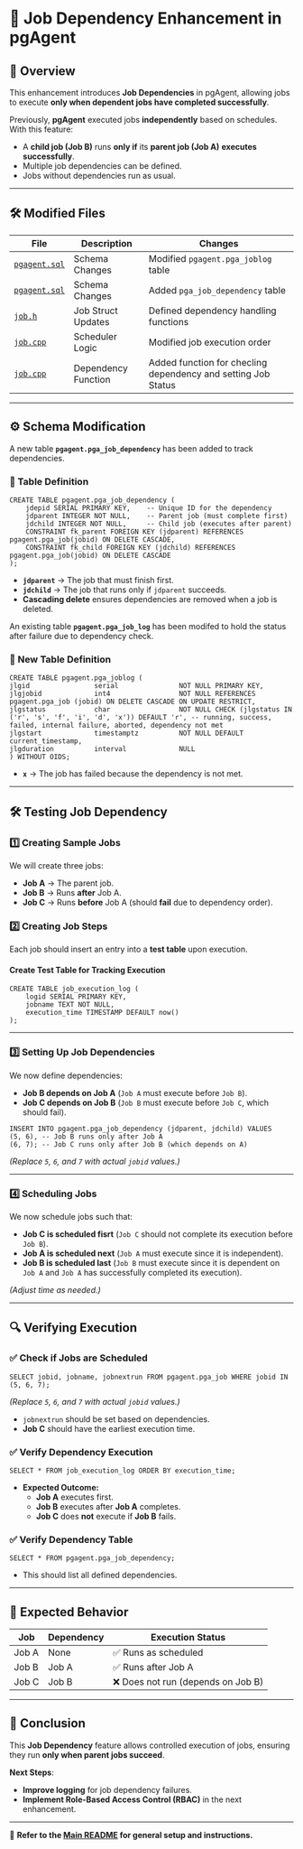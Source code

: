 # 🚀 Job Dependency Enhancement in pgAgent  

## 📌 Overview  
This enhancement introduces **Job Dependencies** in pgAgent, allowing jobs to execute **only when dependent jobs have completed successfully**.  

Previously, **pgAgent** executed jobs **independently** based on schedules. With this feature:  
- A **child job (Job B)** runs **only if** its **parent job (Job A)** **executes successfully**.  
- Multiple job dependencies can be defined.  
- Jobs without dependencies run as usual.  

---

## 🛠️ Modified Files  

| File | Description | Changes |
|------|------------|---------|
| [`pgagent.sql`](https://github.com/brianchristy/Enhancement-to-pgAgent/blob/main/pgagent/sql/pgagent.sql#L123) | Schema Changes | Modified `pgagent.pga_joblog` table |
| [`pgagent.sql`](https://github.com/brianchristy/Enhancement-to-pgAgent/blob/main/pgagent/sql/pgagent.sql#L148-L155) | Schema Changes | Added `pga_job_dependency` table |
| [`job.h`](https://github.com/brianchristy/Enhancement-to-pgAgent/blob/main/pgagent/include/job.h#L29-31) | Job Struct Updates | Defined dependency handling functions |
| [`job.cpp`](https://github.com/brianchristy/Enhancement-to-pgAgent/blob/main/pgagent/job.cpp#L487-L499) | Scheduler Logic | Modified job execution order |
| [`job.cpp`](https://github.com/brianchristy/Enhancement-to-pgAgent/blob/main/pgagent/job.cpp#L75-L124) | Dependency Function | Added function for checling dependency and setting Job Status|
---

## ⚙️ Schema Modification  

A new table **`pgagent.pga_job_dependency`** has been added to track dependencies.  

### 📌 Table Definition  
```
CREATE TABLE pgagent.pga_job_dependency (
    jdepid SERIAL PRIMARY KEY,    -- Unique ID for the dependency
    jdparent INTEGER NOT NULL,    -- Parent job (must complete first)
    jdchild INTEGER NOT NULL,     -- Child job (executes after parent)
    CONSTRAINT fk_parent FOREIGN KEY (jdparent) REFERENCES pgagent.pga_job(jobid) ON DELETE CASCADE,
    CONSTRAINT fk_child FOREIGN KEY (jdchild) REFERENCES pgagent.pga_job(jobid) ON DELETE CASCADE
);
```
- **`jdparent`** → The job that must finish first.  
- **`jdchild`** → The job that runs only if `jdparent` succeeds.  
- **Cascading delete** ensures dependencies are removed when a job is deleted.  

An existing table **`pgagent.pga_job_log`** has been modifed to hold the status after failure due to dependency check.  

### 📌 New Table Definition  
```
CREATE TABLE pgagent.pga_joblog (
jlgid                serial               NOT NULL PRIMARY KEY,
jlgjobid             int4                 NOT NULL REFERENCES pgagent.pga_job (jobid) ON DELETE CASCADE ON UPDATE RESTRICT,
jlgstatus            char                 NOT NULL CHECK (jlgstatus IN ('r', 's', 'f', 'i', 'd', 'x')) DEFAULT 'r', -- running, success, failed, internal failure, aborted, dependency not met
jlgstart             timestamptz          NOT NULL DEFAULT current_timestamp,
jlgduration          interval             NULL
) WITHOUT OIDS;
```
- **`x`** → The job has failed because the dependency is not met.  

---

## 🛠️ Testing Job Dependency  

### **1️⃣ Creating Sample Jobs**  

We will create three jobs:  
- **Job A** → The parent job.  
- **Job B** → Runs **after** Job A.  
- **Job C** → Runs **before** Job A (should **fail** due to dependency order).  


### **2️⃣ Creating Job Steps**  

Each job should insert an entry into a **test table** upon execution.  

#### **Create Test Table for Tracking Execution**  
```
CREATE TABLE job_execution_log (
    logid SERIAL PRIMARY KEY,
    jobname TEXT NOT NULL,
    execution_time TIMESTAMP DEFAULT now()
);
```


---

### **3️⃣ Setting Up Job Dependencies**  

We now define dependencies:  
- **Job B depends on Job A** (`Job A` must execute before `Job B`).  
- **Job C depends on Job B** (`Job B` must execute before `Job C`, which should fail).  

```
INSERT INTO pgagent.pga_job_dependency (jdparent, jdchild) VALUES 
(5, 6), -- Job B runs only after Job A
(6, 7); -- Job C runs only after Job B (which depends on A)
```
*(Replace `5`, `6`, and `7` with actual `jobid` values.)*  

---

### **4️⃣ Scheduling Jobs**  

We now schedule jobs such that:  
- **Job C is scheduled fisrt** (`Job C` should not complete its execution before `Job B`).  
- **Job A is scheduled next** (`Job A` must execute since it is independent).  
- **Job B is scheduled last** (`Job B` must execute since it is dependent on `Job A` and `Job A` has successfully completed its execution).  

*(Adjust time as needed.)*  

---

## 🔍 Verifying Execution  

### ✅ Check if Jobs are Scheduled  
```
SELECT jobid, jobname, jobnextrun FROM pgagent.pga_job WHERE jobid IN (5, 6, 7);
```
*(Replace `5`, `6`, and `7` with actual `jobid` values.)*  

- `jobnextrun` should be set based on dependencies.  
- **Job C** should have the earliest execution time.  

### ✅ Verify Dependency Execution  
```
SELECT * FROM job_execution_log ORDER BY execution_time;
```
- **Expected Outcome:**  
  - **Job A** executes first.  
  - **Job B** executes after **Job A** completes.  
  - **Job C** does **not** execute if **Job B** fails.  

### ✅ Verify Dependency Table  
```
SELECT * FROM pgagent.pga_job_dependency;
```
- This should list all defined dependencies.  

---

## 📅 Expected Behavior  

| Job  | Dependency | Execution Status |
|------|-----------|------------------|
| Job A | None | ✅ Runs as scheduled |
| Job B | Job A | ✅ Runs after Job A |
| Job C | Job B | ❌ Does not run (depends on Job B) |

---

## 📝 Conclusion  

This **Job Dependency** feature allows controlled execution of jobs, ensuring they run **only when parent jobs succeed**.  

**Next Steps**:  
- **Improve logging** for job dependency failures.  
- **Implement Role-Based Access Control (RBAC)** in the next enhancement.  

---

📖 **Refer to the [Main README](https://github.com/brianchristy/Enhancement-to-pgAgent/blob/main/README.md) for general setup and instructions.**  
